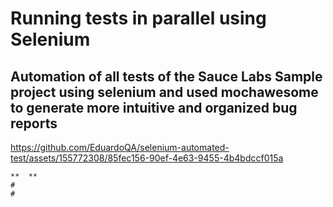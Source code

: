 # Running tests in parallel using Selenium #


## Automation of all tests of the Sauce Labs Sample project using selenium and used mochawesome to generate more intuitive and organized bug reports





https://github.com/EduardoQA/selenium-automated-test/assets/155772308/85fec156-90ef-4e63-9455-4b4bdccf015a




```
**  **
#
# 

```

